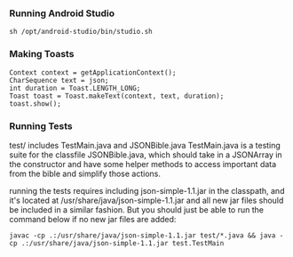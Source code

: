 ### Running Android Studio
`sh /opt/android-studio/bin/studio.sh`

### Making Toasts

```
Context context = getApplicationContext();
CharSequence text = json;
int duration = Toast.LENGTH_LONG;
Toast toast = Toast.makeText(context, text, duration);
toast.show();
```

### Running Tests
test/ includes TestMain.java and JSONBible.java
TestMain.java is a testing suite for the classfile JSONBible.java, which should take in a JSONArray in the constructor and have some helper methods to access important data from the bible and simplify those actions.

running the tests requires including json-simple-1.1.jar in the classpath, and it's located at /usr/share/java/json-simple-1.1.jar and all new jar files should be included in a similar fashion.
But you should just be able to run the command below if no new jar files are added:

`javac -cp .:/usr/share/java/json-simple-1.1.jar test/*.java && java -cp .:/usr/share/java/json-simple-1.1.jar test.TestMain`
